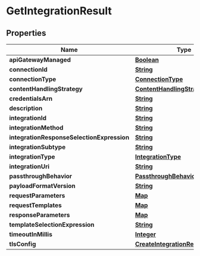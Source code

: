 

# GetIntegrationResult


## Properties

| Name | Type | Description | Notes |
|------------ | ------------- | ------------- | -------------|
|**apiGatewayManaged** | [**Boolean**](Boolean.md) |  |  [optional] |
|**connectionId** | [**String**](String.md) |  |  [optional] |
|**connectionType** | [**ConnectionType**](ConnectionType.md) |  |  [optional] |
|**contentHandlingStrategy** | [**ContentHandlingStrategy**](ContentHandlingStrategy.md) |  |  [optional] |
|**credentialsArn** | [**String**](String.md) |  |  [optional] |
|**description** | [**String**](String.md) |  |  [optional] |
|**integrationId** | [**String**](String.md) |  |  [optional] |
|**integrationMethod** | [**String**](String.md) |  |  [optional] |
|**integrationResponseSelectionExpression** | [**String**](String.md) |  |  [optional] |
|**integrationSubtype** | [**String**](String.md) |  |  [optional] |
|**integrationType** | [**IntegrationType**](IntegrationType.md) |  |  [optional] |
|**integrationUri** | [**String**](String.md) |  |  [optional] |
|**passthroughBehavior** | [**PassthroughBehavior**](PassthroughBehavior.md) |  |  [optional] |
|**payloadFormatVersion** | [**String**](String.md) |  |  [optional] |
|**requestParameters** | [**Map**](Map.md) |  |  [optional] |
|**requestTemplates** | [**Map**](Map.md) |  |  [optional] |
|**responseParameters** | [**Map**](Map.md) |  |  [optional] |
|**templateSelectionExpression** | [**String**](String.md) |  |  [optional] |
|**timeoutInMillis** | [**Integer**](Integer.md) |  |  [optional] |
|**tlsConfig** | [**CreateIntegrationResultTlsConfig**](CreateIntegrationResultTlsConfig.md) |  |  [optional] |



